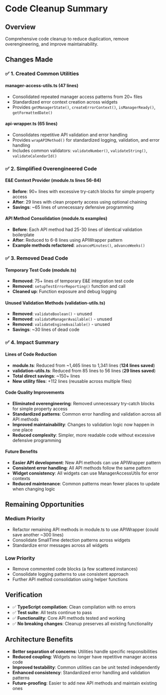 # Code Cleanup Summary

## Overview

Comprehensive code cleanup to reduce duplication, remove overengineering, and improve maintainability.

## Changes Made

### ✅ **1. Created Common Utilities**

#### **manager-access-utils.ts** (47 lines)

- Consolidated repeated manager access patterns from 20+ files
- Standardized error context creation across widgets
- Provides `getManagerState()`, `createErrorContext()`, `isManagerReady()`, `getFormattedDate()`

#### **api-wrapper.ts** (65 lines)

- Consolidates repetitive API validation and error handling
- Provides `wrapAPIMethod()` for standardized logging, validation, and error handling
- Includes common validators: `validateNumber()`, `validateString()`, `validateCalendarId()`

### ✅ **2. Simplified Overengineered Code**

#### **E&E Context Provider** (module.ts lines 56-84)

- **Before**: 90+ lines with excessive try-catch blocks for simple property access
- **After**: 29 lines with clean property access using optional chaining
- **Savings**: ~65 lines of unnecessary defensive programming

#### **API Method Consolidation** (module.ts examples)

- **Before**: Each API method had 25-30 lines of identical validation boilerplate
- **After**: Reduced to 6-8 lines using APIWrapper pattern
- **Example methods refactored**: `advanceMinutes()`, `advanceWeeks()`

### ✅ **3. Removed Dead Code**

#### **Temporary Test Code** (module.ts)

- **Removed**: 75+ lines of temporary E&E integration test code
- **Removed**: `setupTestErrorReporting()` function and call
- **Cleaned up**: Function exposure and debug logging

#### **Unused Validation Methods** (validation-utils.ts)

- **Removed**: `validateBoolean()` - unused
- **Removed**: `validateManagerAvailable()` - unused
- **Removed**: `validateEngineAvailable()` - unused
- **Savings**: ~30 lines of dead code

### ✅ **4. Impact Summary**

#### **Lines of Code Reduction**

- **module.ts**: Reduced from ~1,465 lines to 1,341 lines (**124 lines saved**)
- **validation-utils.ts**: Reduced from 85 lines to 56 lines (**29 lines saved**)
- **Total direct savings**: ~150+ lines
- **New utility files**: +112 lines (reusable across multiple files)

#### **Code Quality Improvements**

- **Eliminated overengineering**: Removed unnecessary try-catch blocks for simple property access
- **Standardized patterns**: Common error handling and validation across all API methods
- **Improved maintainability**: Changes to validation logic now happen in one place
- **Reduced complexity**: Simpler, more readable code without excessive defensive programming

#### **Future Benefits**

- **Easier API development**: New API methods can use APIWrapper pattern
- **Consistent error handling**: All API methods follow the same pattern
- **Widget consistency**: All widgets can use ManagerAccessUtils for error contexts
- **Reduced maintenance**: Common patterns mean fewer places to update when changing logic

## Remaining Opportunities

### **Medium Priority**

- Refactor remaining API methods in module.ts to use APIWrapper (could save another ~300 lines)
- Consolidate SmallTime detection patterns across widgets
- Standardize error messages across all widgets

### **Low Priority**

- Remove commented code blocks (a few scattered instances)
- Consolidate logging patterns to use consistent approach
- Further API method consolidation using helper functions

## Verification

- ✅ **TypeScript compilation**: Clean compilation with no errors
- ✅ **Test suite**: All tests continue to pass
- ✅ **Functionality**: Core API methods tested and working
- ✅ **No breaking changes**: Cleanup preserves all existing functionality

## Architecture Benefits

- **Better separation of concerns**: Utilities handle specific responsibilities
- **Reduced coupling**: Widgets no longer have repetitive manager access code
- **Improved testability**: Common utilities can be unit tested independently
- **Enhanced consistency**: Standardized error handling and validation patterns
- **Future-proofing**: Easier to add new API methods and maintain existing ones
